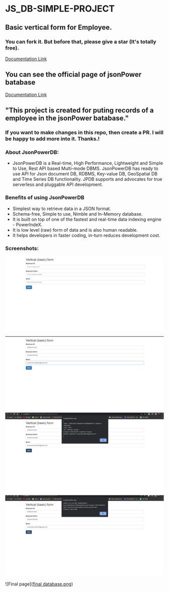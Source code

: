 # JS_DB-SIMPLE-PROJECT
## Basic vertical form for Employee.
### You can fork it. But before that, please give a star (It's totally free).

[Documentation Link](http://login2e](https://github.com/Shuvadeep002/JS_DB-SIMPLE-PROJECT)xplore.com/jpdb/docs.html)

## You can see the official page of jsonPower batabase

[Documentation Link](https://login2explore.com/jpdb/docs.html)

## "This project is created for puting records of a employee in the jsonPower batabase." 
### If you want to make changes in this repo, then create a PR. I will be happy to add more into it. Thanks.!
### About JsonPowerDB:

- JsonPowerDB is a Real-time, High Performance, Lightweight and Simple to Use, Rest API based Multi-mode DBMS. JsonPowerDB has ready to use API for Json document DB, RDBMS, Key-value DB, GeoSpatial DB and Time Series DB functionality. JPDB supports and advocates for true serverless and pluggable API development.

### Benefits of using JsonPowerDB

- Simplest way to retrieve data in a JSON format.
- Schema-free, Simple to use, Nimble and In-Memory database.
- It is built on top of one of the fastest and real-time data indexing engine - PowerIndeX.
- It is low level (raw) form of data and is also human readable.
- It helps developers in faster coding, in-turn reduces development cost.

### Screenshots:

![Front page](page1.png)

![Front page](page2.png)
![Front page](page3.png)
![Front page](page4.png)

![Final page]([final database.png](https://github.com/Shuvadeep002/JS_DB-SIMPLE-PROJECT/blob/ff7d685da7fdbef35ec90b101300da29e168d4cf/final%20database.png))



